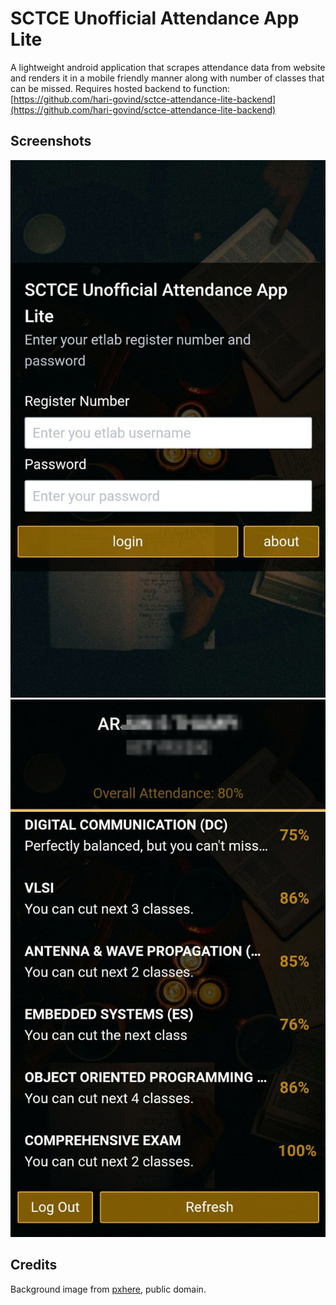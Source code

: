 # SCTCE Unofficial Attendance App Lite
A lightweight android application that scrapes attendance data from website and renders it in a mobile friendly manner along with number of classes that can be missed.
Requires hosted backend to function: [https://github.com/hari-govind/sctce-attendance-lite-backend](https://github.com/hari-govind/sctce-attendance-lite-backend)
## Screenshots

<img src="https://github.com/hari-govind/sctce-attendance-app-lite/blob/master/github_assets/login.jpg" alt="App login">
<img src="https://github.com/hari-govind/sctce-attendance-app-lite/blob/master/github_assets/attendance_screen.jpg" alt="App Preview Attendance">

## Credits
Background image from [pxhere](https://pxhere.com/en/photo/1548817), public domain.